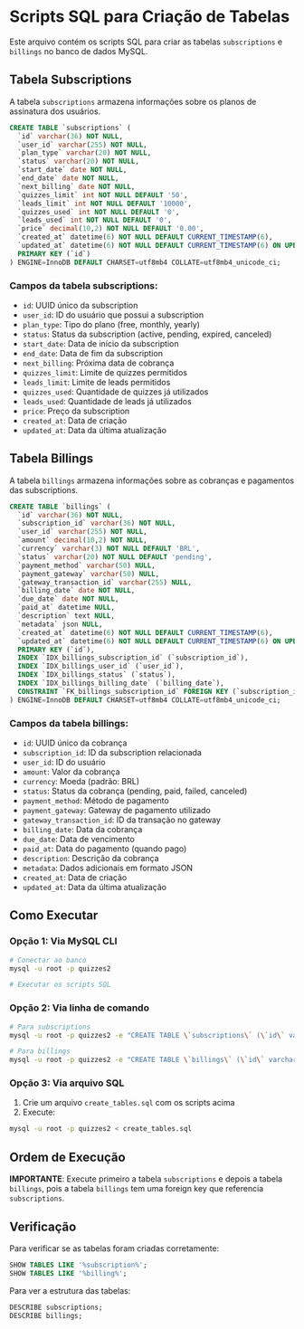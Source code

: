 # Scripts SQL para Criação de Tabelas

Este arquivo contém os scripts SQL para criar as tabelas `subscriptions` e `billings` no banco de dados MySQL.

## Tabela Subscriptions

A tabela `subscriptions` armazena informações sobre os planos de assinatura dos usuários.

```sql
CREATE TABLE `subscriptions` (
  `id` varchar(36) NOT NULL,
  `user_id` varchar(255) NOT NULL,
  `plan_type` varchar(20) NOT NULL,
  `status` varchar(20) NOT NULL,
  `start_date` date NOT NULL,
  `end_date` date NOT NULL,
  `next_billing` date NOT NULL,
  `quizzes_limit` int NOT NULL DEFAULT '50',
  `leads_limit` int NOT NULL DEFAULT '10000',
  `quizzes_used` int NOT NULL DEFAULT '0',
  `leads_used` int NOT NULL DEFAULT '0',
  `price` decimal(10,2) NOT NULL DEFAULT '0.00',
  `created_at` datetime(6) NOT NULL DEFAULT CURRENT_TIMESTAMP(6),
  `updated_at` datetime(6) NOT NULL DEFAULT CURRENT_TIMESTAMP(6) ON UPDATE CURRENT_TIMESTAMP(6),
  PRIMARY KEY (`id`)
) ENGINE=InnoDB DEFAULT CHARSET=utf8mb4 COLLATE=utf8mb4_unicode_ci;
```

### Campos da tabela subscriptions:

- `id`: UUID único da subscription
- `user_id`: ID do usuário que possui a subscription
- `plan_type`: Tipo do plano (free, monthly, yearly)
- `status`: Status da subscription (active, pending, expired, canceled)
- `start_date`: Data de início da subscription
- `end_date`: Data de fim da subscription
- `next_billing`: Próxima data de cobrança
- `quizzes_limit`: Limite de quizzes permitidos
- `leads_limit`: Limite de leads permitidos
- `quizzes_used`: Quantidade de quizzes já utilizados
- `leads_used`: Quantidade de leads já utilizados
- `price`: Preço da subscription
- `created_at`: Data de criação
- `updated_at`: Data da última atualização

## Tabela Billings

A tabela `billings` armazena informações sobre as cobranças e pagamentos das subscriptions.

```sql
CREATE TABLE `billings` (
  `id` varchar(36) NOT NULL,
  `subscription_id` varchar(36) NOT NULL,
  `user_id` varchar(255) NOT NULL,
  `amount` decimal(10,2) NOT NULL,
  `currency` varchar(3) NOT NULL DEFAULT 'BRL',
  `status` varchar(20) NOT NULL DEFAULT 'pending',
  `payment_method` varchar(50) NULL,
  `payment_gateway` varchar(50) NULL,
  `gateway_transaction_id` varchar(255) NULL,
  `billing_date` date NOT NULL,
  `due_date` date NOT NULL,
  `paid_at` datetime NULL,
  `description` text NULL,
  `metadata` json NULL,
  `created_at` datetime(6) NOT NULL DEFAULT CURRENT_TIMESTAMP(6),
  `updated_at` datetime(6) NOT NULL DEFAULT CURRENT_TIMESTAMP(6) ON UPDATE CURRENT_TIMESTAMP(6),
  PRIMARY KEY (`id`),
  INDEX `IDX_billings_subscription_id` (`subscription_id`),
  INDEX `IDX_billings_user_id` (`user_id`),
  INDEX `IDX_billings_status` (`status`),
  INDEX `IDX_billings_billing_date` (`billing_date`),
  CONSTRAINT `FK_billings_subscription_id` FOREIGN KEY (`subscription_id`) REFERENCES `subscriptions` (`id`) ON DELETE CASCADE ON UPDATE NO ACTION
) ENGINE=InnoDB DEFAULT CHARSET=utf8mb4 COLLATE=utf8mb4_unicode_ci;
```

### Campos da tabela billings:

- `id`: UUID único da cobrança
- `subscription_id`: ID da subscription relacionada
- `user_id`: ID do usuário
- `amount`: Valor da cobrança
- `currency`: Moeda (padrão: BRL)
- `status`: Status da cobrança (pending, paid, failed, canceled)
- `payment_method`: Método de pagamento
- `payment_gateway`: Gateway de pagamento utilizado
- `gateway_transaction_id`: ID da transação no gateway
- `billing_date`: Data da cobrança
- `due_date`: Data de vencimento
- `paid_at`: Data do pagamento (quando pago)
- `description`: Descrição da cobrança
- `metadata`: Dados adicionais em formato JSON
- `created_at`: Data de criação
- `updated_at`: Data da última atualização

## Como Executar

### Opção 1: Via MySQL CLI

```bash
# Conectar ao banco
mysql -u root -p quizzes2

# Executar os scripts SQL
```

### Opção 2: Via linha de comando

```bash
# Para subscriptions
mysql -u root -p quizzes2 -e "CREATE TABLE \`subscriptions\` (\`id\` varchar(36) NOT NULL, \`user_id\` varchar(255) NOT NULL, \`plan_type\` varchar(20) NOT NULL, \`status\` varchar(20) NOT NULL, \`start_date\` date NOT NULL, \`end_date\` date NOT NULL, \`next_billing\` date NOT NULL, \`quizzes_limit\` int NOT NULL DEFAULT '50', \`leads_limit\` int NOT NULL DEFAULT '10000', \`quizzes_used\` int NOT NULL DEFAULT '0', \`leads_used\` int NOT NULL DEFAULT '0', \`price\` decimal(10,2) NOT NULL DEFAULT '0.00', \`created_at\` datetime(6) NOT NULL DEFAULT CURRENT_TIMESTAMP(6), \`updated_at\` datetime(6) NOT NULL DEFAULT CURRENT_TIMESTAMP(6) ON UPDATE CURRENT_TIMESTAMP(6), PRIMARY KEY (\`id\`)) ENGINE=InnoDB DEFAULT CHARSET=utf8mb4 COLLATE=utf8mb4_unicode_ci;"

# Para billings
mysql -u root -p quizzes2 -e "CREATE TABLE \`billings\` (\`id\` varchar(36) NOT NULL, \`subscription_id\` varchar(36) NOT NULL, \`user_id\` varchar(255) NOT NULL, \`amount\` decimal(10,2) NOT NULL, \`currency\` varchar(3) NOT NULL DEFAULT 'BRL', \`status\` varchar(20) NOT NULL DEFAULT 'pending', \`payment_method\` varchar(50) NULL, \`payment_gateway\` varchar(50) NULL, \`gateway_transaction_id\` varchar(255) NULL, \`billing_date\` date NOT NULL, \`due_date\` date NOT NULL, \`paid_at\` datetime NULL, \`description\` text NULL, \`metadata\` json NULL, \`created_at\` datetime(6) NOT NULL DEFAULT CURRENT_TIMESTAMP(6), \`updated_at\` datetime(6) NOT NULL DEFAULT CURRENT_TIMESTAMP(6) ON UPDATE CURRENT_TIMESTAMP(6), PRIMARY KEY (\`id\`), INDEX \`IDX_billings_subscription_id\` (\`subscription_id\`), INDEX \`IDX_billings_user_id\` (\`user_id\`), INDEX \`IDX_billings_status\` (\`status\`), INDEX \`IDX_billings_billing_date\` (\`billing_date\`), CONSTRAINT \`FK_billings_subscription_id\` FOREIGN KEY (\`subscription_id\`) REFERENCES \`subscriptions\` (\`id\`) ON DELETE CASCADE ON UPDATE NO ACTION) ENGINE=InnoDB DEFAULT CHARSET=utf8mb4 COLLATE=utf8mb4_unicode_ci;"
```

### Opção 3: Via arquivo SQL

1. Crie um arquivo `create_tables.sql` com os scripts acima
2. Execute:
```bash
mysql -u root -p quizzes2 < create_tables.sql
```

## Ordem de Execução

**IMPORTANTE**: Execute primeiro a tabela `subscriptions` e depois a tabela `billings`, pois a tabela `billings` tem uma foreign key que referencia `subscriptions`.

## Verificação

Para verificar se as tabelas foram criadas corretamente:

```sql
SHOW TABLES LIKE '%subscription%';
SHOW TABLES LIKE '%billing%';
```

Para ver a estrutura das tabelas:

```sql
DESCRIBE subscriptions;
DESCRIBE billings;
``` 